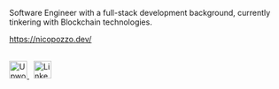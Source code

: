 Software Engineer with a full-stack development background, currently tinkering with Blockchain technologies.

https://nicopozzo.dev/

<br>
<a href="https://www.upwork.com/freelancers/~01fae5a8a9dc2b10b4" target="_blank">
<img alt="Upwork" width="32px" src="https://assets-global.website-files.com/5ec7d9f13fc8c0ec8a4c6b26/6092b794e0419d97d9b06e2b_Favicon%20256.png" />
</a>
&nbsp;
<a href="https://www.linkedin.com/in/niccolo-pozzolini" target="_blank">
<img alt="LinkedIn" width="32px" src="https://raw.githubusercontent.com/peterthehan/peterthehan/master/assets/linkedin.svg" />
</a>
